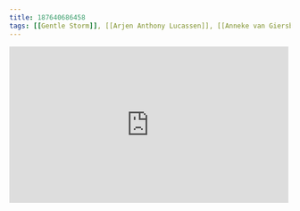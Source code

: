 ```yaml
---
title: 187640686458
tags: [[Gentle Storm]], [[Arjen Anthony Lucassen]], [[Anneke van Giersbergen]]
---
```

<iframe allow="accelerometer; autoplay; clipboard-write; encrypted-media; gyroscope; picture-in-picture" allowfullscreen="" frameborder="0" height="281" id="youtube_iframe" src="https://www.youtube.com/embed/zOMnruKNArw?feature=oembed&amp;enablejsapi=1&amp;origin=https://safe.txmblr.com&amp;wmode=opaque" width="500"></iframe>